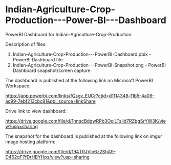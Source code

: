 # Indian-Agriculture-Crop-Production---Power-BI---Dashboard

PowerBI Dashboard for Indian-Agriculture-Crop-Production.

Description of files:

1. Indian-Agriculture-Crop-Production---PowerBI-Dashboard.pbix - PowerBI Dashboard file
2. Indian-Agriculture-Crop-Production---PowerBI-Snapshot.png - PowerBI Dashboard snapshot/screen capture


The dashboard is published at the following link on Microsoft PowerBI Workspace:

https://app.powerbi.com/links/fQsgv_EUCr?ctid=d1f14348-f1b5-4a09-ac99-7ebf213cbc81&pbi_source=linkShare

Drive link to view dashboard:

https://drive.google.com/file/d/1hnqcBdgwRPb3OoiLTslld7RZbgSrYW3K/view?usp=sharing

The snapshot for the dashboard is published at the following link on imgur image hosting platform:

https://drive.google.com/file/d/194TRJVlo6z2ShA9-D462qF7fDrHBYHps/view?usp=sharing
